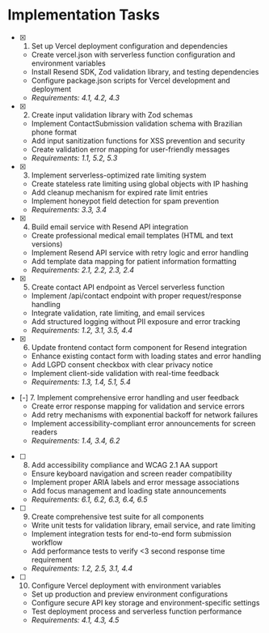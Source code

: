 # Implementation Tasks

- [x] 1. Set up Vercel deployment configuration and dependencies
  - Create vercel.json with serverless function configuration and environment variables
  - Install Resend SDK, Zod validation library, and testing dependencies
  - Configure package.json scripts for Vercel development and deployment
  - _Requirements: 4.1, 4.2, 4.3_

- [x] 2. Create input validation library with Zod schemas
  - Implement ContactSubmission validation schema with Brazilian phone format
  - Add input sanitization functions for XSS prevention and security
  - Create validation error mapping for user-friendly messages
  - _Requirements: 1.1, 5.2, 5.3_

- [x] 3. Implement serverless-optimized rate limiting system
  - Create stateless rate limiting using global objects with IP hashing
  - Add cleanup mechanism for expired rate limit entries
  - Implement honeypot field detection for spam prevention
  - _Requirements: 3.3, 3.4_

- [x] 4. Build email service with Resend API integration
  - Create professional medical email templates (HTML and text versions)
  - Implement Resend API service with retry logic and error handling
  - Add template data mapping for patient information formatting
  - _Requirements: 2.1, 2.2, 2.3, 2.4_

- [x] 5. Create contact API endpoint as Vercel serverless function
  - Implement /api/contact endpoint with proper request/response handling
  - Integrate validation, rate limiting, and email services
  - Add structured logging without PII exposure and error tracking
  - _Requirements: 1.2, 3.1, 3.5, 4.4_

- [x] 6. Update frontend contact form component for Resend integration
  - Enhance existing contact form with loading states and error handling
  - Add LGPD consent checkbox with clear privacy notice
  - Implement client-side validation with real-time feedback
  - _Requirements: 1.3, 1.4, 5.1, 5.4_

- [-] 7. Implement comprehensive error handling and user feedback
  - Create error response mapping for validation and service errors
  - Add retry mechanisms with exponential backoff for network failures
  - Implement accessibility-compliant error announcements for screen readers
  - _Requirements: 1.4, 3.4, 6.2_

- [ ] 8. Add accessibility compliance and WCAG 2.1 AA support
  - Ensure keyboard navigation and screen reader compatibility
  - Implement proper ARIA labels and error message associations
  - Add focus management and loading state announcements
  - _Requirements: 6.1, 6.2, 6.3, 6.4, 6.5_

- [ ] 9. Create comprehensive test suite for all components
  - Write unit tests for validation library, email service, and rate limiting
  - Implement integration tests for end-to-end form submission workflow
  - Add performance tests to verify <3 second response time requirement
  - _Requirements: 1.2, 2.5, 3.1, 4.4_

- [ ] 10. Configure Vercel deployment with environment variables
  - Set up production and preview environment configurations
  - Configure secure API key storage and environment-specific settings
  - Test deployment process and serverless function performance
  - _Requirements: 4.1, 4.3, 4.5_